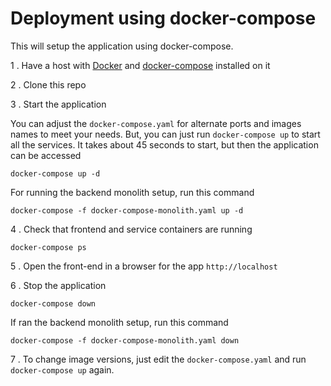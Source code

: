 # Deployment using docker-compose

This will setup the application using docker-compose.

1 . Have a host with [Docker](https://docs.docker.com/get-docker/) and [docker-compose](https://docs.docker.com/compose/install/) installed on it

2 . Clone this repo 

3 . Start the application

You can adjust the `docker-compose.yaml` for alternate ports and images names to meet your needs. But, you can just run `docker-compose up` to start all the services.  It takes about 45 seconds to start, but then the application can be accessed

```
docker-compose up -d
```

For running the backend monolith setup, run this command

```
docker-compose -f docker-compose-monolith.yaml up -d
```

4 . Check that frontend and service containers are running

```
docker-compose ps
```

5 . Open the front-end in a browser for the app `http://localhost`

6 . Stop the application

```
docker-compose down
```

If ran the backend monolith setup, run this command

```
docker-compose -f docker-compose-monolith.yaml down
```

7 . To change image versions, just edit the `docker-compose.yaml` and run `docker-compose up` again.
